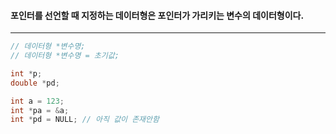 #### 포인터를 선언할 때  지정하는 데이터형은 포인터가 가리키는 변수의 데이터형이다. ####
____
```c
// 데이터형 *변수명;
// 데이터형 *변수명 = 초기값;

int *p;
double *pd;

int a = 123;
int *pa = &a;
int *pd = NULL; // 아직 값이 존재안함
```

